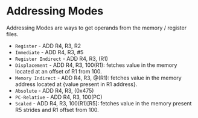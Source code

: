 # Addressing Modes

Addressing Modes are ways to get operands from the memory / register files.

* `Register` - ADD R4, R3, R2
* `Immediate` - ADD R4, R3, #5
* `Register Indirect` - ADD R4, R3, (R1)
* `Displacement` - ADD R4, R3, 100(R1): fetches value in the memory located at an offset of R1 from 100.
* `Memory Indirect` - ADD R4, R3, @(R1): fetches value in the memory address located at {value present in R1 address}.
* `Absolute` - ADD R4, R3, (0x475)
* `PC-Relative` - ADD R4, R3, 100(PC)
* `Scaled` - ADD R4, R3, 100(R1)\[R5\]: fetches value in the memory present R5 strides and R1 offset from 100.

